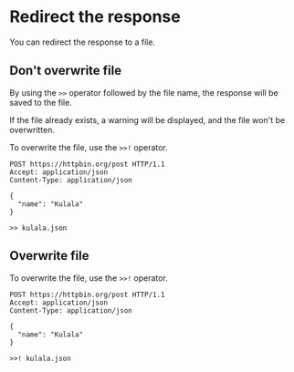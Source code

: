 # Redirect the response

You can redirect the response to a file.


## Don't overwrite file

By using the `>>` operator followed by the file name,
the response will be saved to the file.

If the file already exists,
a warning will be displayed, and the file won't be overwritten.

To overwrite the file, use the `>>!` operator.


```http title="do-not-overwrite.http"
POST https://httpbin.org/post HTTP/1.1
Accept: application/json
Content-Type: application/json

{
  "name": "Kulala"
}

>> kulala.json
```

## Overwrite file

To overwrite the file, use the `>>!` operator.

```http title="overwrite.http"
POST https://httpbin.org/post HTTP/1.1
Accept: application/json
Content-Type: application/json

{
  "name": "Kulala"
}

>>! kulala.json
```

